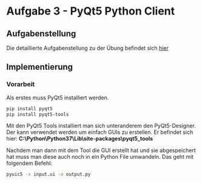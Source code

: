 # Aufgabe 3 - PyQt5 Python Client

## Aufgabenstellung
Die detaillierte Aufgabenstellung zu der Übung befindet sich [hier](TODO3.md)  

## Implementierung
### Vorarbeit
Als erstes muss PyQt5 installiert werden.  
```bash
pip install pyqt5
pip install pyqt5-tools
```
Mit den PyQt5 Tools installiert man sich unteranderem den PyQt5-Designer. Der kann verwendet werden um einfach GUIs zu erstellen. 
Er befindet sich hier: __C:\Python\Python37\Lib\site-packages\pyqt5_tools__  

Nachdem man dann mit dem Tool die GUI erstellt hat und sie abgespeichert hat muss man diese auch noch in ein Python File umwandeln. Das geht mit folgendem Befehl: 
```bash
pyuic5 -x input.ui -o output.py
```